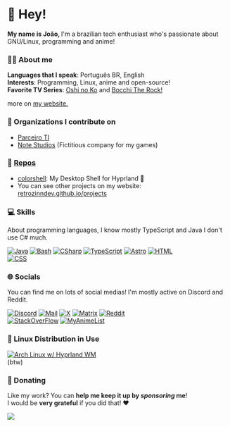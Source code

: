 # 👋 Hey!

<b>My name is João, </b>
I'm a brazilian tech enthusiast who's passionate about GNU/Linux, programming and anime!

<!-- [![GitHub Status](https://github-readme-stats.vercel.app/api?username=retrozinndev&theme=blue-green)](https://docs.github.com/articles/why-are-my-contributions-not-showing-up-on-my-profile) -->

### 🙋‍♂️ About me
**Languages that I speak**: Português BR, English <br>
**Interests**: Programming, Linux, anime and open-source! <br>
**Favorite TV Series**: [Oshi no Ko](https://myanimelist.net/anime/52034/Oshi_no_Ko) 
  and [Bocchi The Rock!](https://myanimelist.net/anime/47917/Bocchi_the_Rock) <br>

more on [my website.](https://retrozinndev.github.io)

### 📗 Organizations I contribute on
- [Parceiro TI](https://github.com/parceiroti)
- [Note Studios](https://github.com/notestudios) (Fictitious company for my games)

### 👀 [Repos](https://github.com/retrozinndev?tab=repositories)
- [colorshell](https://github.com/retrozinndev/colorshell): My Desktop Shell for Hyprland 🤩
- You can see other projects on my website: [retrozinndev.github.io/projects](https://retrozinndev.github.io/en/projects)

### 💻 Skills
About programming languages, I know mostly TypeScript and Java I don't use C# much.

[![Java](https://img.shields.io/badge/Java-d6ba3a?style=for-the-badge&logo=openjdk&logoColor=black)](https://openjdk.org)
[![Bash](https://img.shields.io/badge/Bash-d6ba3a?style=for-the-badge&logo=gnubash&logoColor=black)](https://www.gnu.org/software/bash/manual/html_node/index.html)
[![CSharp](https://img.shields.io/badge/C%23-d6ba3a?style=for-the-badge&logo=c-sharp&logoColor=black)](https://learn.microsoft.com/dotnet/csharp)
[![TypeScript](https://img.shields.io/badge/TypeScript-d6ba3a?style=for-the-badge&logo=typescript&logoColor=black)](https://typescriptlang.org)
[![Astro](https://img.shields.io/badge/astro-d6ba3a.svg?style=for-the-badge&logo=astro&logoColor=black)](https://astro.build)
[![HTML](https://img.shields.io/badge/HTML-d6ba3a?style=for-the-badge&logo=html5&logoColor=black)](https://developer.mozilla.org/docs/web/html)
<br>
[![CSS](https://img.shields.io/badge/CSS-d6ba3a?style=for-the-badge&logo=css3&logoColor=black)]()

### 🌐 Socials
You can find me on lots of social medias! I'm mostly active on Discord and Reddit.

[![Discord](https://img.shields.io/badge/Discord-d6ba3a?style=for-the-badge&logo=discord&logoColor=black)](https://discord.com/users/568589231954591749)
[![Mail](https://img.shields.io/badge/Gmail-d6ba3a?style=for-the-badge&logo=gmail&logoColor=black)](mailto:joaovodias@gmail.com)
[![X](https://img.shields.io/badge/X-d6ba3a?style=for-the-badge&logo=x&logoColor=black)](https://x.com/retrozinndev)
[![Matrix](https://img.shields.io/badge/matrix-d6ba3a?style=for-the-badge&logo=Matrix&logoColor=black)](https://matrix.to/#/@retrozinndev:matrix.org)
[![Reddit](https://img.shields.io/badge/Reddit-d6ba3a?style=for-the-badge&logo=reddit&logoColor=black)](https://www.reddit.com/user/Much_Clue7037)
<br>
[![StackOverFlow](https://img.shields.io/badge/Stack_Overflow-d6ba3a?style=for-the-badge&logo=stack-overflow&logoColor=black)](https://stackoverflow.com/users/22116293/retrozinndev)
[![MyAnimeList](https://img.shields.io/badge/Myanimelist-d6ba3a?style=for-the-badge&logo=myanimelist&logoColor=black)](https://myanimelist.net/profile/retrozinndev)

### 🐧 Linux Distribution in Use
[![Arch Linux w/ Hyprland WM](https://img.shields.io/badge/Arch_Linux-d6ba3a?style=for-the-badge&logo=arch-linux&logoColor=black)](https://archlinux.org)<br>
(btw)

### 💟 Donating
Like my work? You can **help me keep it up by _sponsoring_ me**!<br>
I would be **very grateful** if you did that! ❤️ <br>

[![](https://img.shields.io/badge/Support%20me%20via%20Ko--fi-f16061?style=for-the-badge&logo=ko-fi&logoColor=black)](https://ko-fi.com/retrozinndev)
